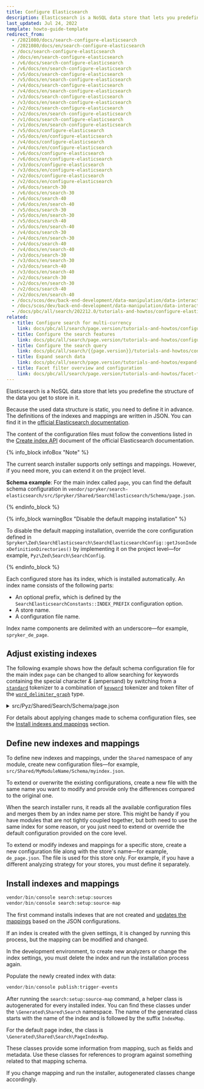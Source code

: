 ```yaml
---
title: Configure Elasticsearch
description: Elasticsearch is a NoSQL data store that lets you predefine the structure of the data you store in it.
last_updated: Jul 24, 2022
template: howto-guide-template
redirect_from:
  - /2021080/docs/search-configure-elasticsearch
  - /2021080/docs/en/search-configure-elasticsearch
  - /docs/search-configure-elasticsearch
  - /docs/en/search-configure-elasticsearch
  - /v6/docs/search-configure-elasticsearch
  - /v6/docs/en/search-configure-elasticsearch
  - /v5/docs/search-configure-elasticsearch
  - /v5/docs/en/search-configure-elasticsearch
  - /v4/docs/search-configure-elasticsearch
  - /v4/docs/en/search-configure-elasticsearch
  - /v3/docs/search-configure-elasticsearch
  - /v3/docs/en/search-configure-elasticsearch
  - /v2/docs/search-configure-elasticsearch
  - /v2/docs/en/search-configure-elasticsearch
  - /v1/docs/search-configure-elasticsearch
  - /v1/docs/en/search-configure-elasticsearch
  - /v5/docs/configure-elasticsearch
  - /v5/docs/en/configure-elasticsearch
  - /v4/docs/configure-elasticsearch
  - /v4/docs/en/configure-elasticsearch
  - /v6/docs/configure-elasticsearch
  - /v6/docs/en/configure-elasticsearch
  - /v3/docs/configure-elasticsearch
  - /v3/docs/en/configure-elasticsearch
  - /v2/docs/configure-elasticsearch
  - /v2/docs/en/configure-elasticsearch
  - /v6/docs/search-30
  - /v6/docs/en/search-30
  - /v6/docs/search-40
  - /v6/docs/en/search-40
  - /v5/docs/search-30
  - /v5/docs/en/search-30
  - /v5/docs/search-40
  - /v5/docs/en/search-40
  - /v4/docs/search-30
  - /v4/docs/en/search-30
  - /v4/docs/search-40
  - /v4/docs/en/search-40
  - /v3/docs/search-30
  - /v3/docs/en/search-30
  - /v3/docs/search-40
  - /v3/docs/en/search-40
  - /v2/docs/search-30
  - /v2/docs/en/search-30
  - /v2/docs/search-40
  - /v2/docs/en/search-40
  - /docs/scos/dev/back-end-development/data-manipulation/data-interaction/search/configuring-elasticsearch.html
  - /docs/scos/dev/back-end-development/data-manipulation/data-interaction/search/configure-elasticsearch.html
  - /docs/pbc/all/search/202212.0/tutorials-and-howtos/configure-elasticsearch.html
related:
  - title: Configure search for multi-currency
    link: docs/pbc/all/search/page.version/tutorials-and-howtos/configure-search-for-multi-currency.html
  - title: Configure the search features
    link: docs/pbc/all/search/page.version/tutorials-and-howtos/configure-search-featureshtml
  - title: Configure the search query
    link: docs/pbc/all/search/{{page.version}}/tutorials-and-howtos/configure-a-search-query.html
  - title: Expand search data
    link: docs/pbc/all/search/page.version/tutorials-and-howtos/expand-search-data.html
  - title: Facet filter overview and configuration
    link: docs/pbc/all/search/page.version/tutorials-and-howtos/facet-filter-overview-and-configuration.html
---
```


Elasticsearch is a NoSQL data store that lets you predefine the structure of the data you get to store in it.

Because the used data structure is static, you need to define it in advance. The definitions of the indexes and mappings are written in JSON. You can find it in the [official Elasticsearch documentation](https://www.elastic.co/guide/index.html).

The content of the configuration files must follow the conventions listed in the [Create index API](https://www.elastic.co/guide/en/elasticsearch/reference/current/indices-create-index.html) document of the official Elasticsearch documentation.

{% info_block infoBox "Note" %}

The current search installer supports only settings and mappings. However, if you need more, you can extend it on the project level.

**Schema example**: For the main index called `page`, you can find the default schema configuration in `vendor/spryker/search-elasticsearch/src/Spryker/Shared/SearchElasticsearch/Schema/page.json`.

{% endinfo_block %}

{% info_block warningBox "Disable the default mapping installation" %}

To disable the default mapping installation, override the core configuration defined in `Spryker\Zed\SearchElasticsearch\SearchElasticsearchConfig::getJsonIndexDefinitionDirectories()` by implementing it on the project level—for example, `Pyz\Zed\Search\SearchConfig`.

{% endinfo_block %}

Each configured store has its index, which is installed automatically. An index name consists of the following parts:
* An optional prefix, which is defined by the `SearchElasticsearchConstants::INDEX_PREFIX` configuration option.
* A store name.
* A configuration file name.

Index name components are delimited with an underscore—for example, `spryker_de_page`.

## Adjust existing indexes

The following example shows how the default schema configuration file for the main index `page` can be changed to allow searching for keywords containing the special character *&* (ampersand) by switching from a [`standard`](https://www.elastic.co/guide/en/elasticsearch/reference/current/analysis-standard-tokenizer.html) tokenizer to a combination of [`keyword`](https://www.elastic.co/guide/en/elasticsearch/reference/current/analysis-keyword-tokenizer.html) tokenizer and token filter of the [`word_delimiter_graph`](https://www.elastic.co/guide/en/elasticsearch/reference/8.2/analysis-word-delimiter-graph-tokenfilter.html) type.      

<details><summary markdown='span'>src/Pyz/Shared/Search/Schema/page.json</summary>

```json
{
    "settings": {
        "analysis": {
            "analyzer": {
                "fulltext_index_analyzer": {
                    "tokenizer": "keyword",
                    "filter": ["my_custom_word_delimiter_graph_filter", "lowercase", "fulltext_index_ngram_filter"]
                },
                "fulltext_search_analyzer": {
                    "tokenizer": "keyword",
                    "filter": ["custom_word_delimiter_graph_filter", "lowercase"]
                }
            },
            "filter": {
                "fulltext_index_ngram_filter": {
                    "type": "edge_ngram",
                    "min_gram": 2,
                    "max_gram": 20
                },
                "custom_word_delimiter_graph_filter": {
                    "type": "word_delimiter_graph",
                    "type_table": [ "& => ALPHA" ],
                    "split_on_case_change": false,
                    "split_on_numerics": false
                }
            }
        }
    },
    "mappings": {
        "page": {
            "properties": {
                "full-text": {
                    "analyzer": "fulltext_index_analyzer",
                    "search_analyzer": "fulltext_search_analyzer"
                },
                "full-text-boosted": {
                    "analyzer": "fulltext_index_analyzer",
                    "search_analyzer": "fulltext_search_analyzer"
                }
            }
        }
    }
}
```

</details>

For details about applying changes made to schema configuration files, see the [Install indexes and mappings](#install-indexes-and-mappings) section.

## Define new indexes and mappings

To define new indexes and mappings, under the `Shared` namespace of any module, create new configuration files—for example, `src/Shared/MyModuleName/Schema/myindex.json`.

To extend or overwrite the existing configurations, create a new file with the same name you want to modify and provide only the differences compared to the original one.

When the search installer runs, it reads all the available configuration files and merges them by an index name per store. This might be handy if you have modules that are not tightly coupled together, but both need to use the same index for some reason, or you just need to extend or override the default configuration provided on the core level.

To extend or modify indexes and mappings for a specific store, create a new configuration file along with the store's name—for example, `de_page.json`. The file is used for this store only. For example, if you have a different analyzing strategy for your stores, you must define it separately.

## Install indexes and mappings

```php
vendor/bin/console search:setup:sources
vendor/bin/console search:setup:source-map
```

The first command installs indexes that are not created and [updates the mappings](https://www.elastic.co/guide/en/elasticsearch/reference/current/indices-put-mapping.html) based on the JSON configurations.

If an index is created with the given settings, it is changed by running this process, but the mapping can be modified and changed.

In the development environment, to create new analyzers or change the index settings, you must delete the index and run the installation process again.

Populate the newly created index with data:

```php
vendor/bin/console publish:trigger-events
```

After running the `search:setup:source-map` command, a helper class is autogenerated for every installed index. You can find these classes under the `\Generated\Shared\Search` namespace. The name of the generated class starts with the name of the index and is followed by the suffix `IndexMap`.

For the default page index, the class is `\Generated\Shared\Search\PageIndexMap`.

These classes provide some information from mapping, such as fields and metadata. Use these classes for references to program against something related to that mapping schema.

If you change mapping and run the installer, autogenerated classes change accordingly.
